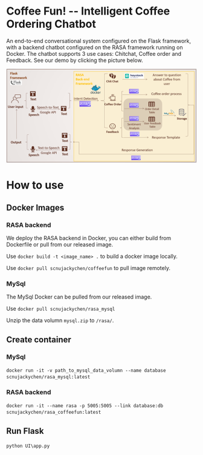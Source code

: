 # Coffee Fun! -- Intelligent Coffee Ordering Chatbot

An end-to-end conversational system configured on the Flask framework, with a backend chatbot configured on the RASA framework running on Docker. The chatbot supports 3 use cases: Chitchat, Coffee order and Feedback. See our demo by clicking the picture below.

[![Demo](https://github.com/SCNUJackyChen/rasa/blob/main/pics/overview.png)](https://drive.google.com/file/d/1d4lvbny-Xwi0GmAkEFfn_gQfmta_6WPI/view?usp=sharing)


# How to use

## Docker Images
### RASA backend
We deploy the RASA backend in Docker, you can either build from Dockerfile or pull from our released image.

Use `docker build -t <image_name> .` to build a docker image locally.

Use `docker pull scnujackychen/coffeefun` to pull image remotely.

### MySql
The MySql Docker can be pulled from our released image.

Use `docker pull scnujackychen/rasa_mysql`

Unzip the data volumn `mysql.zip` to `/rasa/`.

## Create container

### MySql
`docker run -it -v path_to_mysql_data_volumn --name database scnujackychen/rasa_mysql:latest`

### RASA backend
`docker run -it --name rasa -p 5005:5005 --link database:db scnujackychen/rasa_coffeefun:latest`

## Run Flask
`python UI\app.py`
